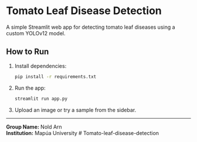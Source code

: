 # Tomato Leaf Disease Detection

A simple Streamlit web app for detecting tomato leaf diseases using a custom YOLOv12 model.

## How to Run

1. Install dependencies:
   ```bash
   pip install -r requirements.txt
   ```

2. Run the app:
   ```bash
   streamlit run app.py
   ```

3. Upload an image or try a sample from the sidebar.

---

**Group Name:** Nold Arn  
**Institution:** Mapúa University
#   T o m a t o - l e a f - d i s e a s e - d e t e c t i o n  
 
